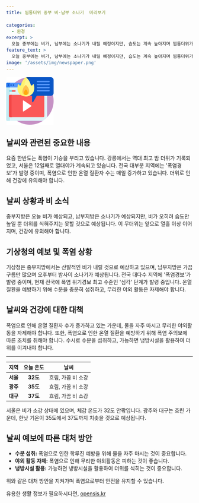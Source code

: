 ```yaml
---
title: 찜통더위 중부 비·남부 소나기  미리보기

categories:
  - 환경
excerpt: >
  오늘 중부에는 비가, 남부에는 소나기가 내릴 예정이지만, 습도는 계속 높아지며 찜통더위가 계속될 전망입니다. 현재 전국에는 폭염 위기경보가 발령 중이고, 무더운 날씨로 인해 온열 질환자 수가 증가하고 있습니다. 폭염과 열대야가 여전히 이어질 것으로 예상되니 건강에 주의해야 합니다. 오늘 중부지방은 오후까지 산발적인 비가 예상되며, 남부지방은 가끔 구름만 많을 뿐만 아니라 소나기가 지나게 될 것으로 보입니다.
feature_text: >
  오늘 중부에는 비가, 남부에는 소나기가 내릴 예정이지만, 습도는 계속 높아지며 찜통더위가 계속될 전망입니다. 현재 전국에는 폭염 위기경보가 발령 중이고, 무더운 날씨로 인해 온열 질환자 수가 증가하고 있습니다. 폭염과 열대야가 여전히 이어질 것으로 예상되니 건강에 주의해야 합니다. 오늘 중부지방은 오후까지 산발적인 비가 예상되며, 남부지방은 가끔 구름만 많을 뿐만 아니라 소나기가 지나게 될 것으로 보입니다.
image: '/assets/img/newspaper.png'
---
```


<p><img src="/assets/img/news.png" alt="rentncar 속보" /></p>

<h2>날씨와 관련된 중요한 내용</h2>

<p data-ke-size="size16">요즘 한반도는 폭염이 기승을 부리고 있습니다. 강릉에서는 역대 최고 밤 더위가 기록되었고, 서울은 12일째로 열대야가 계속되고 있습니다. 전국 대부분 지역에는 '폭염경보'가 발령 중이며, 폭염으로 인한 온열 질환자 수는 매일 증가하고 있습니다. 더위로 인해 건강에 유의해야 합니다.</p>

<h2>날씨 상황과 비 소식</h2>

<p data-ke-size="size16">중부지방은 오늘 비가 예상되고, 남부지방은 소나기가 예상되지만, 비가 오히려 습도만 높일 뿐 더위를 식혀주지는 못할 것으로 예상됩니다. 이 무더위는 앞으로 열흘 이상 이어지며, 건강에 유의해야 합니다.</p>

<h2>기상청의 예보 및 폭염 상황</h2>

<p data-ke-size="size16">기상청은 중부지방에서는 산발적인 비가 내릴 것으로 예상하고 있으며, 남부지방은 가끔 구름만 많으며 오후부터 밤사이 소나기가 예상됩니다. 전국 대다수 지역에 '폭염경보'가 발령 중이며, 현재 전국에 폭염 위기경보 최고 수준인 '심각' 단계가 발령 중입니다. 온열 질환을 예방하기 위해 수분을 충분히 섭취하고, 무리한 야외 활동은 자제해야 합니다.</p>

<h2>날씨와 건강에 대한 대책</h2>

<p data-ke-size="size16">폭염으로 인해 온열 질환자 수가 증가하고 있는 가운데, 물을 자주 마시고 무리한 야외활동을 자제해야 합니다. 또한, 폭염으로 인한 온열 질환을 예방하기 위해 폭염 주의보에 따른 조치를 취해야 합니다. 수시로 수분을 섭취하고, 가능하면 냉방시설을 활용하여 더위를 이겨내야 합니다.</p>

<hr>

<table>
    <thead>
        <tr>
            <th>지역</th>
            <th>오늘 온도</th>
            <th>날씨</th>
        </tr>
    </thead>
    <tbody>
        <tr>
            <td><b>서울</b></td>
            <td style="text-align: center; height: 17px;"><b>32도</b></td>
            <td>흐림, 가끔 비 소강</td>
        </tr>
        <tr>
            <td><b>광주</b></td>
            <td style="text-align: center; height: 17px;"><b>35도</b></td>
            <td>흐림, 가끔 비 소강</td>
        </tr>
        <tr>
            <td><b>대구</b></td>
            <td style="text-align: center; height: 17px;"><b>37도</b></td>
            <td>흐림, 가끔 비 소강</td>
        </tr>
    </tbody>
</table>

<p data-ke-size="size16">서울은 비가 소강 상태에 있으며, 체감 온도가 32도 안팎입니다. 광주와 대구는 흐린 가운데, 한낮 기온이 35도에서 37도까지 치솟을 것으로 예상됩니다.</p>

<h2>날씨 예보에 따른 대처 방안</h2>

<ul>
    <li><b>수분 섭취:</b> 폭염으로 인한 학루진 예방을 위해 물을 자주 마시는 것이 중요합니다.</li>
    <li><b>야외 활동 자제:</b> 폭염으로 인해 무리한 야외활동은 피하는 것이 좋습니다.</li>
    <li><b>냉방시설 활용:</b> 가능하면 냉방시설을 활용하여 더위를 식히는 것이 중요합니다.</li>
</ul>

<p data-ke-size="size16">위와 같은 대처 방안을 지켜가며 폭염으로부터 안전을 유지할 수 있습니다.</p>
유용한 생활 정보가 필요하시다면, <a href="https://opensis.kr" rel="dofollow">opensis.kr</a>


